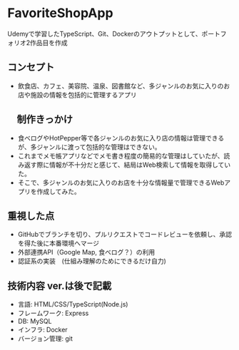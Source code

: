 # FavoriteShopApp
Udemyで学習したTypeScript、Git、Dockerのアウトプットとして、ポートフォリオ2作品目を作成

## コンセプト
+ 飲食店、カフェ、美容院、温泉、図書館など、多ジャンルのお気に入りのお店や施設の情報を包括的に管理するアプリ　　

## 　制作きっかけ
+ 食べログやHotPepper等で各ジャンルのお気に入り店の情報は管理できるが、多ジャンルに渡って包括的な管理はできない。
+ これまでメモ帳アプリなどでメモ書き程度の簡易的な管理はしていたが、読み返す際に情報が不十分だと感じて、結局はWeb検索して情報を取得していた。
+ そこで、多ジャンルのお気に入りのお店を十分な情報量で管理できるWebアプリを作成してみた。

## 重視した点
+ GitHubでブランチを切り、プルリクエストでコードレビューを依頼し、承認を得た後に本番環境へマージ
+ 外部連携API（Google Map, 食べログ？）の利用
+ 認証系の実装　(仕組み理解のためにできるだけ自力) 

## 技術内容 ver.は後で記載
+ 言語: HTML/CSS/TypeScript(Node.js)
+ フレームワーク: Express
+ DB: MySQL
+ インフラ: Docker
+ バージョン管理: git
